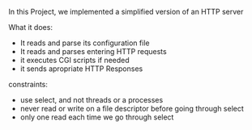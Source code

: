 In this Project, we implemented a simplified version of an HTTP server

What it does:
  - It reads and parse its configuration file
  - It reads and parses entering HTTP requests
  - it executes CGI scripts if needed
  - it sends apropriate HTTP Responses

constraints:
  - use select, and not threads or a processes
  - never read or write on a file descriptor before going through select
  - only one read each time we go through select
